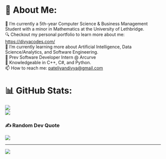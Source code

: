 # 💫 About Me:
🔭 I’m currently a 5th-year Computer Science & Business Management Student with a minor in Mathematics at the University of Lethbridge. <br> 🔍 Checkout my personal portfolio to learn more about me: https://divyacodes.com/ <br>🌱 I’m currently learning more about Artificial Intelligence, Data Science/Analytics, and Software Engineering.<br>💼 Prev Software Developer Intern @ Arcurve<br>💬 Knowledgeable in C++, C#, and Python.<br> 📫 How to reach me: pateliyandivya@gmail.com

# 📊 GitHub Stats:
![](https://github-readme-streak-stats.herokuapp.com/?user=DibsTHEgreat&theme=dark&hide_border=false)<br/>
![](https://github-readme-stats.vercel.app/api/top-langs/?username=DibsTHEgreat&theme=dark&hide_border=false&include_all_commits=false&count_private=false&layout=compact)

### ✍️ Random Dev Quote
![](https://quotes-github-readme.vercel.app/api?type=horizontal&theme=radical)

---
[![](https://visitcount.itsvg.in/api?id=DibsTHEgreat&icon=0&color=0)](https://visitcount.itsvg.in)
